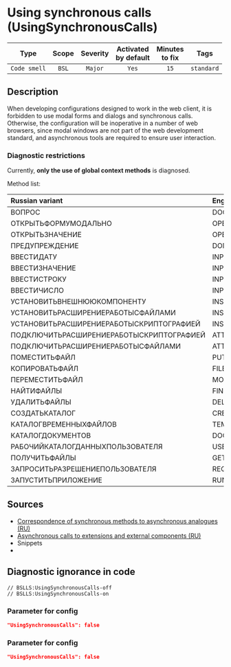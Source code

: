 # Using synchronous calls (UsingSynchronousCalls)

|      Type      |    Scope    | Severity |    Activated<br>by default    |    Minutes<br>to fix    |    Tags    |
|:-------------:|:-----------------------------:|:--------:|:------------------------------:|:-----------------------------------:|:----------:|
| `Code smell` |             `BSL`             | `Major` |              `Yes`              |                `15`                 | `standard` |

<!-- Блоки выше заполняются автоматически, не трогать -->
## Description

When developing configurations designed to work in the web client, it is forbidden to use modal forms and dialogs and synchronous calls. Otherwise, the configuration will be inoperative in a number of web browsers, since modal windows are not part of the web development standard, and asynchronous tools are required to ensure user interaction.

### Diagnostic restrictions

Currently, **only the use of global context methods** is diagnosed.

Method list:

|Russian variant|English variant|
| :-- | :-- |
|ВОПРОС|DOQUERYBOX|
|ОТКРЫТЬФОРМУМОДАЛЬНО|OPENFORMMODAL|
|ОТКРЫТЬЗНАЧЕНИЕ|OPENVALUE|
|ПРЕДУПРЕЖДЕНИЕ|DOMESSAGEBOX|
|ВВЕСТИДАТУ|INPUTDATE|
|ВВЕСТИЗНАЧЕНИЕ|INPUTVALUE|
|ВВЕСТИСТРОКУ|INPUTSTRING|
|ВВЕСТИЧИСЛО|INPUTNUMBER|
|УСТАНОВИТЬВНЕШНЮЮКОМПОНЕНТУ|INSTALLADDIN|
|УСТАНОВИТЬРАСШИРЕНИЕРАБОТЫСФАЙЛАМИ|INSTALLFILESYSTEMEXTENSION|
|УСТАНОВИТЬРАСШИРЕНИЕРАБОТЫСКРИПТОГРАФИЕЙ|INSTALLCRYPTOEXTENSION|
|ПОДКЛЮЧИТЬРАСШИРЕНИЕРАБОТЫСКРИПТОГРАФИЕЙ|ATTACHCRYPTOEXTENSION|
|ПОДКЛЮЧИТЬРАСШИРЕНИЕРАБОТЫСФАЙЛАМИ|ATTACHFILESYSTEMEXTENSION|
|ПОМЕСТИТЬФАЙЛ|PUTFILE|
|КОПИРОВАТЬФАЙЛ|FILECOPY|
|ПЕРЕМЕСТИТЬФАЙЛ|MOVEFILE|
|НАЙТИФАЙЛЫ|FINDFILES|
|УДАЛИТЬФАЙЛЫ|DELETEFILES|
|СОЗДАТЬКАТАЛОГ|CREATEDIRECTORY|
|КАТАЛОГВРЕМЕННЫХФАЙЛОВ|TEMPFILESDIR|
|КАТАЛОГДОКУМЕНТОВ|DOCUMENTSDIR|
|РАБОЧИЙКАТАЛОГДАННЫХПОЛЬЗОВАТЕЛЯ|USERDATAWORKDIR|
|ПОЛУЧИТЬФАЙЛЫ|GETFILES|ПОМЕСТИТЬФАЙЛЫ|PUTFILES|
|ЗАПРОСИТЬРАЗРЕШЕНИЕПОЛЬЗОВАТЕЛЯ|REQUESTUSERPERMISSION|
|ЗАПУСТИТЬПРИЛОЖЕНИЕ|RUNAPP|

## Sources

* [Correspondence of synchronous methods to asynchronous analogues (RU)](https://its.1c.ru/db/v838doc#bookmark:dev:TI000000438)
* [Asynchronous calls to extensions and external components (RU)](http://v8.1c.ru/o7/201412async/index.htm)
* Snippets
* <!-- Блоки ниже заполняются автоматически, не трогать -->

## Diagnostic ignorance in code

```bsl
// BSLLS:UsingSynchronousCalls-off
// BSLLS:UsingSynchronousCalls-on
```
### Parameter for config

```json
"UsingSynchronousCalls": false
```

### Parameter for config

```json
"UsingSynchronousCalls": false
```
